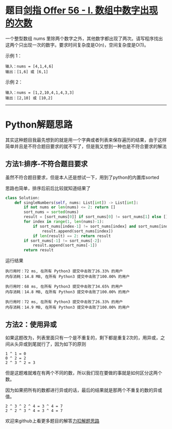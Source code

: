# 题目[剑指 Offer 56 - I. 数组中数字出现的次数](https://leetcode-cn.com/problems/shu-zu-zhong-shu-zi-chu-xian-de-ci-shu-lcof/)

一个整型数组 nums 里除两个数字之外，其他数字都出现了两次。请写程序找出这两个只出现一次的数字。要求时间复杂度是O(n)，空间复杂度是O(1)。

 

示例 1：

```
输入：nums = [4,1,4,6]
输出：[1,6] 或 [6,1]
```



示例 2：

```
输入：nums = [1,2,10,4,1,4,3,3]
输出：[2,10] 或 [10,2]
```



*****

# Python解题思路

其实这种题目我最先想到的就是用一个字典或者列表来保存遍历的结果，由于这样简单并且是不符合题目要求的就不写了，但是我又想到一种也是不符合要求的解法

## 方法1:排序-不符合题目要求

虽然不符合题目要求，但是本人还是想试一下，用到了python的内置库sorted

思路也简单，排序后前后比较就知道结果了

```python
class Solution:
    def singleNumbers(self, nums: List[int]) -> List[int]:
        if not nums or len(nums) <= 2: return []
        sort_nums = sorted(nums)
        result = [sort_nums[0]] if sort_nums[0] != sort_nums[1] else []
        for index in range(1, len(nums)-1):
            if sort_nums[index-1] != sort_nums[index] and sort_nums[index] != sort_nums[index+1]:
                result.append(sort_nums[index])
            if len(result) == 2: return result
        if sort_nums[-1] != sort_nums[-2]:
            result.append(sort_nums[-1])
        return result
```

运行结果

```
执行用时：72 ms, 在所有 Python3 提交中击败了26.33% 的用户
内存消耗：14.8 MB, 在所有 Python3 提交中击败了100.00% 的用户

执行用时：68 ms, 在所有 Python3 提交中击败了34.65% 的用户
内存消耗：14.8 MB, 在所有 Python3 提交中击败了100.00% 的用户

执行用时：72 ms, 在所有 Python3 提交中击败了26.33% 的用户
内存消耗：14.9 MB, 在所有 Python3 提交中击败了100.00% 的用户
```

## 方法2：使用异或

如果这题改为，列表里面只有一个是不重复的，剩下都是重复2次的，用异或，之间从头异或到尾就行了，因为如下的原则

```
1 ^ 1 = 0
0 ^ 2 = 2
2 ^ 3 ^ 2 = 3
```

但是这题难就难在有两个不同的数，所以我们现在要做的事就是如何区分这两个数。

因为如果把所有的数都进行异或的话，最后的结果就是那两个不重复的数的异或值。

```shell
2 ^ 3 ^ 2 ^ 4 = 3 ^ 4 = 7
2 ^ 2 ^ 3 ^ 4 = 3 ^ 4 = 7
```



欢迎来github上看更多题目的解答[力扣解题思路](https://github.com/WRAllen/LeetCode)

  

